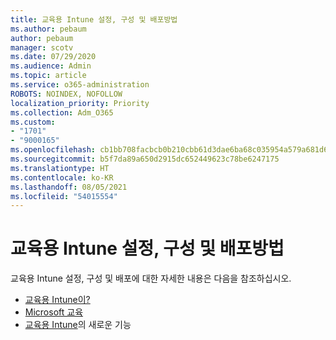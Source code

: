 ```yaml
---
title: 교육용 Intune 설정, 구성 및 배포방법
ms.author: pebaum
author: pebaum
manager: scotv
ms.date: 07/29/2020
ms.audience: Admin
ms.topic: article
ms.service: o365-administration
ROBOTS: NOINDEX, NOFOLLOW
localization_priority: Priority
ms.collection: Adm_O365
ms.custom:
- "1701"
- "9000165"
ms.openlocfilehash: cb1bb708facbcb0b210cbb61d3dae6ba68c035954a579a681d618f6bc16dd810
ms.sourcegitcommit: b5f7da89a650d2915dc652449623c78be6247175
ms.translationtype: HT
ms.contentlocale: ko-KR
ms.lasthandoff: 08/05/2021
ms.locfileid: "54015554"
---
```

# <a name="how-to-set-up-configure-and-deploy-intune-for-education"></a>교육용 Intune 설정, 구성 및 배포방법

교육용 Intune 설정, 구성 및 배포에 대한 자세한 내용은 다음을 참조하십시오.

- [교육용 Intune이?](https://docs.microsoft.com/intune-education/what-is-intune-for-education)
- [Microsoft 교육](https://www.microsoft.com/education/intune/default.aspx)
- [교육용 Intune](https://docs.microsoft.com/intune-education/whats-new-in-edu)의 새로운 기능
